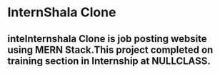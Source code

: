 # InternShala Clone
## inteInternshala Clone is job posting website using MERN Stack.This project completed on training section in Internship at NULLCLASS.